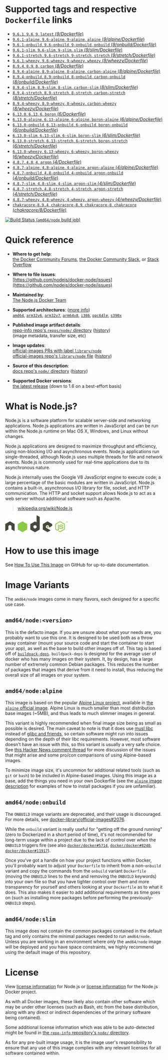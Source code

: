 <!--

********************************************************************************

WARNING:

    DO NOT EDIT "node/README.md"

    IT IS AUTO-GENERATED

    (from the other files in "node/" combined with a set of templates)

********************************************************************************

-->

# Supported tags and respective `Dockerfile` links

-	[`9.6.1`, `9.6`, `9`, `latest` (*9/Dockerfile*)](https://github.com/nodejs/docker-node/blob/cd2bb38947e51a60df45b71f8637852caffb1c1d/9/Dockerfile)
-	[`9.6.1-alpine`, `9.6-alpine`, `9-alpine`, `alpine` (*9/alpine/Dockerfile*)](https://github.com/nodejs/docker-node/blob/cd2bb38947e51a60df45b71f8637852caffb1c1d/9/alpine/Dockerfile)
-	[`9.6.1-onbuild`, `9.6-onbuild`, `9-onbuild`, `onbuild` (*9/onbuild/Dockerfile*)](https://github.com/nodejs/docker-node/blob/cd2bb38947e51a60df45b71f8637852caffb1c1d/9/onbuild/Dockerfile)
-	[`9.6.1-slim`, `9.6-slim`, `9-slim`, `slim` (*9/slim/Dockerfile*)](https://github.com/nodejs/docker-node/blob/cd2bb38947e51a60df45b71f8637852caffb1c1d/9/slim/Dockerfile)
-	[`9.6.1-stretch`, `9.6-stretch`, `9-stretch`, `stretch` (*9/stretch/Dockerfile*)](https://github.com/nodejs/docker-node/blob/cd2bb38947e51a60df45b71f8637852caffb1c1d/9/stretch/Dockerfile)
-	[`9.6.1-wheezy`, `9.6-wheezy`, `9-wheezy`, `wheezy` (*9/wheezy/Dockerfile*)](https://github.com/nodejs/docker-node/blob/cd2bb38947e51a60df45b71f8637852caffb1c1d/9/wheezy/Dockerfile)
-	[`8.9.4`, `8.9`, `8`, `carbon` (*8/Dockerfile*)](https://github.com/nodejs/docker-node/blob/8498ff5302c19506c9edc3ce152f2bd4aa6b26b3/8/Dockerfile)
-	[`8.9.4-alpine`, `8.9-alpine`, `8-alpine`, `carbon-alpine` (*8/alpine/Dockerfile*)](https://github.com/nodejs/docker-node/blob/8498ff5302c19506c9edc3ce152f2bd4aa6b26b3/8/alpine/Dockerfile)
-	[`8.9.4-onbuild`, `8.9-onbuild`, `8-onbuild`, `carbon-onbuild` (*8/onbuild/Dockerfile*)](https://github.com/nodejs/docker-node/blob/994f8286cb0efc92578902d5fd11182f63a59869/8/onbuild/Dockerfile)
-	[`8.9.4-slim`, `8.9-slim`, `8-slim`, `carbon-slim` (*8/slim/Dockerfile*)](https://github.com/nodejs/docker-node/blob/8498ff5302c19506c9edc3ce152f2bd4aa6b26b3/8/slim/Dockerfile)
-	[`8.9.4-stretch`, `8.9-stretch`, `8-stretch`, `carbon-stretch` (*8/stretch/Dockerfile*)](https://github.com/nodejs/docker-node/blob/8498ff5302c19506c9edc3ce152f2bd4aa6b26b3/8/stretch/Dockerfile)
-	[`8.9.4-wheezy`, `8.9-wheezy`, `8-wheezy`, `carbon-wheezy` (*8/wheezy/Dockerfile*)](https://github.com/nodejs/docker-node/blob/8498ff5302c19506c9edc3ce152f2bd4aa6b26b3/8/wheezy/Dockerfile)
-	[`6.13.0`, `6.13`, `6`, `boron` (*6/Dockerfile*)](https://github.com/nodejs/docker-node/blob/8498ff5302c19506c9edc3ce152f2bd4aa6b26b3/6/Dockerfile)
-	[`6.13.0-alpine`, `6.13-alpine`, `6-alpine`, `boron-alpine` (*6/alpine/Dockerfile*)](https://github.com/nodejs/docker-node/blob/8498ff5302c19506c9edc3ce152f2bd4aa6b26b3/6/alpine/Dockerfile)
-	[`6.13.0-onbuild`, `6.13-onbuild`, `6-onbuild`, `boron-onbuild` (*6/onbuild/Dockerfile*)](https://github.com/nodejs/docker-node/blob/b57e96aea75f8e7960e17b3fb0efded41b295909/6/onbuild/Dockerfile)
-	[`6.13.0-slim`, `6.13-slim`, `6-slim`, `boron-slim` (*6/slim/Dockerfile*)](https://github.com/nodejs/docker-node/blob/8498ff5302c19506c9edc3ce152f2bd4aa6b26b3/6/slim/Dockerfile)
-	[`6.13.0-stretch`, `6.13-stretch`, `6-stretch`, `boron-stretch` (*6/stretch/Dockerfile*)](https://github.com/nodejs/docker-node/blob/8498ff5302c19506c9edc3ce152f2bd4aa6b26b3/6/stretch/Dockerfile)
-	[`6.13.0-wheezy`, `6.13-wheezy`, `6-wheezy`, `boron-wheezy` (*6/wheezy/Dockerfile*)](https://github.com/nodejs/docker-node/blob/8498ff5302c19506c9edc3ce152f2bd4aa6b26b3/6/wheezy/Dockerfile)
-	[`4.8.7`, `4.8`, `4`, `argon` (*4/Dockerfile*)](https://github.com/nodejs/docker-node/blob/8498ff5302c19506c9edc3ce152f2bd4aa6b26b3/4/Dockerfile)
-	[`4.8.7-alpine`, `4.8-alpine`, `4-alpine`, `argon-alpine` (*4/alpine/Dockerfile*)](https://github.com/nodejs/docker-node/blob/8498ff5302c19506c9edc3ce152f2bd4aa6b26b3/4/alpine/Dockerfile)
-	[`4.8.7-onbuild`, `4.8-onbuild`, `4-onbuild`, `argon-onbuild` (*4/onbuild/Dockerfile*)](https://github.com/nodejs/docker-node/blob/2dfcf38dafc79c0e163293b8a84f4daf7c0d6898/4/onbuild/Dockerfile)
-	[`4.8.7-slim`, `4.8-slim`, `4-slim`, `argon-slim` (*4/slim/Dockerfile*)](https://github.com/nodejs/docker-node/blob/8498ff5302c19506c9edc3ce152f2bd4aa6b26b3/4/slim/Dockerfile)
-	[`4.8.7-stretch`, `4.8-stretch`, `4-stretch`, `argon-stretch` (*4/stretch/Dockerfile*)](https://github.com/nodejs/docker-node/blob/8498ff5302c19506c9edc3ce152f2bd4aa6b26b3/4/stretch/Dockerfile)
-	[`4.8.7-wheezy`, `4.8-wheezy`, `4-wheezy`, `argon-wheezy` (*4/wheezy/Dockerfile*)](https://github.com/nodejs/docker-node/blob/8498ff5302c19506c9edc3ce152f2bd4aa6b26b3/4/wheezy/Dockerfile)
-	[`chakracore-8.9.4`, `chakracore-8.9`, `chakracore-8`, `chakracore` (*chakracore/8/Dockerfile*)](https://github.com/nodejs/docker-node/blob/8498ff5302c19506c9edc3ce152f2bd4aa6b26b3/chakracore/8/Dockerfile)

[![Build Status](https://doi-janky.infosiftr.net/job/multiarch/job/amd64/job/node/badge/icon) (`amd64/node` build job)](https://doi-janky.infosiftr.net/job/multiarch/job/amd64/job/node/)

# Quick reference

-	**Where to get help**:  
	[the Docker Community Forums](https://forums.docker.com/), [the Docker Community Slack](https://blog.docker.com/2016/11/introducing-docker-community-directory-docker-community-slack/), or [Stack Overflow](https://stackoverflow.com/search?tab=newest&q=docker)

-	**Where to file issues**:  
	[https://github.com/nodejs/docker-node/issues](https://github.com/nodejs/docker-node/issues)

-	**Maintained by**:  
	[The Node.js Docker Team](https://github.com/nodejs/docker-node)

-	**Supported architectures**: ([more info](https://github.com/docker-library/official-images#architectures-other-than-amd64))  
	[`amd64`](https://hub.docker.com/r/amd64/node/), [`arm32v6`](https://hub.docker.com/r/arm32v6/node/), [`arm32v7`](https://hub.docker.com/r/arm32v7/node/), [`arm64v8`](https://hub.docker.com/r/arm64v8/node/), [`i386`](https://hub.docker.com/r/i386/node/), [`ppc64le`](https://hub.docker.com/r/ppc64le/node/), [`s390x`](https://hub.docker.com/r/s390x/node/)

-	**Published image artifact details**:  
	[repo-info repo's `repos/node/` directory](https://github.com/docker-library/repo-info/blob/master/repos/node) ([history](https://github.com/docker-library/repo-info/commits/master/repos/node))  
	(image metadata, transfer size, etc)

-	**Image updates**:  
	[official-images PRs with label `library/node`](https://github.com/docker-library/official-images/pulls?q=label%3Alibrary%2Fnode)  
	[official-images repo's `library/node` file](https://github.com/docker-library/official-images/blob/master/library/node) ([history](https://github.com/docker-library/official-images/commits/master/library/node))

-	**Source of this description**:  
	[docs repo's `node/` directory](https://github.com/docker-library/docs/tree/master/node) ([history](https://github.com/docker-library/docs/commits/master/node))

-	**Supported Docker versions**:  
	[the latest release](https://github.com/docker/docker-ce/releases/latest) (down to 1.6 on a best-effort basis)

# What is Node.js?

Node.js is a software platform for scalable server-side and networking applications. Node.js applications are written in JavaScript and can be run within the Node.js runtime on Mac OS X, Windows, and Linux without changes.

Node.js applications are designed to maximize throughput and efficiency, using non-blocking I/O and asynchronous events. Node.js applications run single-threaded, although Node.js uses multiple threads for file and network events. Node.js is commonly used for real-time applications due to its asynchronous nature.

Node.js internally uses the Google V8 JavaScript engine to execute code; a large percentage of the basic modules are written in JavaScript. Node.js contains a built-in, asynchronous I/O library for file, socket, and HTTP communication. The HTTP and socket support allows Node.js to act as a web server without additional software such as Apache.

> [wikipedia.org/wiki/Node.js](https://en.wikipedia.org/wiki/Node.js)

![logo](https://raw.githubusercontent.com/docker-library/docs/01c12653951b2fe592c1f93a13b4e289ada0e3a1/node/logo.png)

# How to use this image

See [How To Use This Image](https://github.com/nodejs/docker-node/blob/master/README.md#how-to-use-this-image) on GitHub for up-to-date documentation.

# Image Variants

The `amd64/node` images come in many flavors, each designed for a specific use case.

## `amd64/node:<version>`

This is the defacto image. If you are unsure about what your needs are, you probably want to use this one. It is designed to be used both as a throw away container (mount your source code and start the container to start your app), as well as the base to build other images off of. This tag is based off of [`buildpack-deps`](https://registry.hub.docker.com/_/buildpack-deps/). `buildpack-deps` is designed for the average user of docker who has many images on their system. It, by design, has a large number of extremely common Debian packages. This reduces the number of packages that images that derive from it need to install, thus reducing the overall size of all images on your system.

## `amd64/node:alpine`

This image is based on the popular [Alpine Linux project](http://alpinelinux.org), available in [the `alpine` official image](https://hub.docker.com/_/alpine). Alpine Linux is much smaller than most distribution base images (~5MB), and thus leads to much slimmer images in general.

This variant is highly recommended when final image size being as small as possible is desired. The main caveat to note is that it does use [musl libc](http://www.musl-libc.org) instead of [glibc and friends](http://www.etalabs.net/compare_libcs.html), so certain software might run into issues depending on the depth of their libc requirements. However, most software doesn't have an issue with this, so this variant is usually a very safe choice. See [this Hacker News comment thread](https://news.ycombinator.com/item?id=10782897) for more discussion of the issues that might arise and some pro/con comparisons of using Alpine-based images.

To minimize image size, it's uncommon for additional related tools (such as `git` or `bash`) to be included in Alpine-based images. Using this image as a base, add the things you need in your own Dockerfile (see the [`alpine` image description](https://hub.docker.com/_/alpine/) for examples of how to install packages if you are unfamiliar).

## `amd64/node:onbuild`

The `ONBUILD` image variants are deprecated, and their usage is discouraged. For more details, see [docker-library/official-images#2076](https://github.com/docker-library/official-images/issues/2076).

While the `onbuild` variant is really useful for "getting off the ground running" (zero to Dockerized in a short period of time), it's not recommended for long-term usage within a project due to the lack of control over *when* the `ONBUILD` triggers fire (see also [`docker/docker#5714`](https://github.com/docker/docker/issues/5714), [`docker/docker#8240`](https://github.com/docker/docker/issues/8240), [`docker/docker#11917`](https://github.com/docker/docker/issues/11917)).

Once you've got a handle on how your project functions within Docker, you'll probably want to adjust your `Dockerfile` to inherit from a non-`onbuild` variant and copy the commands from the `onbuild` variant `Dockerfile` (moving the `ONBUILD` lines to the end and removing the `ONBUILD` keywords) into your own file so that you have tighter control over them and more transparency for yourself and others looking at your `Dockerfile` as to what it does. This also makes it easier to add additional requirements as time goes on (such as installing more packages before performing the previously-`ONBUILD` steps).

## `amd64/node:slim`

This image does not contain the common packages contained in the default tag and only contains the minimal packages needed to run `amd64/node`. Unless you are working in an environment where *only* the `amd64/node` image will be deployed and you have space constraints, we highly recommend using the default image of this repository.

# License

View [license information](https://github.com/nodejs/node/blob/master/LICENSE) for Node.js or [license information](https://github.com/nodejs/docker-node/blob/master/LICENSE) for the Node.js Docker project.

As with all Docker images, these likely also contain other software which may be under other licenses (such as Bash, etc from the base distribution, along with any direct or indirect dependencies of the primary software being contained).

Some additional license information which was able to be auto-detected might be found in [the `repo-info` repository's `node/` directory](https://github.com/docker-library/repo-info/tree/master/repos/node).

As for any pre-built image usage, it is the image user's responsibility to ensure that any use of this image complies with any relevant licenses for all software contained within.
